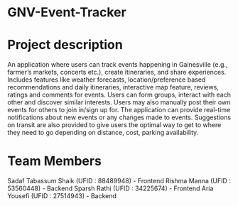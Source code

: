 # GNV-Event-Tracker

# Project description
An application where users can track events happening in Gainesville (e.g., farmer’s markets, concerts etc.), create itineraries, and share experiences. Includes features like weather forecasts, location/preference based recommendations and daily itineraries, interactive map feature, reviews, ratings and comments for events.
Users can form groups, interact with each other and discover similar interests.
Users may also manually post their own events for others to join in/sign up for.
The application can provide real-time notifications about new events or any changes made to events. Suggestions on transit are also provided to give users the optimal way to get to where they need to go depending on distance, cost, parking availability.

# Team Members
Sadaf Tabassum Shaik (UFID : 88489948) - Frontend 
Rishma Manna (UFID : 53560448) - Backend
Sparsh Rathi (UFID : 34225674) - Frontend
Aria Yousefi (UFID : 27514943) - Backend
